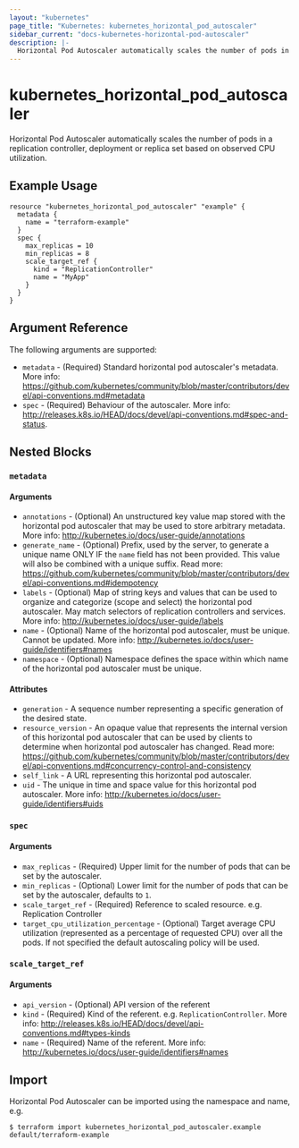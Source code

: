 ```yaml
---
layout: "kubernetes"
page_title: "Kubernetes: kubernetes_horizontal_pod_autoscaler"
sidebar_current: "docs-kubernetes-horizontal-pod-autoscaler"
description: |-
  Horizontal Pod Autoscaler automatically scales the number of pods in a replication controller, deployment or replica set based on observed CPU utilization.
---
```


# kubernetes_horizontal_pod_autoscaler

Horizontal Pod Autoscaler automatically scales the number of pods in a replication controller, deployment or replica set based on observed CPU utilization.


## Example Usage

```hcl
resource "kubernetes_horizontal_pod_autoscaler" "example" {
  metadata {
    name = "terraform-example"
  }
  spec {
    max_replicas = 10
    min_replicas = 8
    scale_target_ref {
      kind = "ReplicationController"
      name = "MyApp"
    }
  }
}
```

## Argument Reference

The following arguments are supported:

* `metadata` - (Required) Standard horizontal pod autoscaler's metadata. More info: https://github.com/kubernetes/community/blob/master/contributors/devel/api-conventions.md#metadata
* `spec` - (Required) Behaviour of the autoscaler. More info: http://releases.k8s.io/HEAD/docs/devel/api-conventions.md#spec-and-status.

## Nested Blocks

### `metadata`

#### Arguments

* `annotations` - (Optional) An unstructured key value map stored with the horizontal pod autoscaler that may be used to store arbitrary metadata. More info: http://kubernetes.io/docs/user-guide/annotations
* `generate_name` - (Optional) Prefix, used by the server, to generate a unique name ONLY IF the `name` field has not been provided. This value will also be combined with a unique suffix. Read more: https://github.com/kubernetes/community/blob/master/contributors/devel/api-conventions.md#idempotency
* `labels` - (Optional) Map of string keys and values that can be used to organize and categorize (scope and select) the horizontal pod autoscaler. May match selectors of replication controllers and services. More info: http://kubernetes.io/docs/user-guide/labels
* `name` - (Optional) Name of the horizontal pod autoscaler, must be unique. Cannot be updated. More info: http://kubernetes.io/docs/user-guide/identifiers#names
* `namespace` - (Optional) Namespace defines the space within which name of the horizontal pod autoscaler must be unique.

#### Attributes


* `generation` - A sequence number representing a specific generation of the desired state.
* `resource_version` - An opaque value that represents the internal version of this horizontal pod autoscaler that can be used by clients to determine when horizontal pod autoscaler has changed. Read more: https://github.com/kubernetes/community/blob/master/contributors/devel/api-conventions.md#concurrency-control-and-consistency
* `self_link` - A URL representing this horizontal pod autoscaler.
* `uid` - The unique in time and space value for this horizontal pod autoscaler. More info: http://kubernetes.io/docs/user-guide/identifiers#uids

### `spec`

#### Arguments

* `max_replicas` - (Required) Upper limit for the number of pods that can be set by the autoscaler.
* `min_replicas` - (Optional) Lower limit for the number of pods that can be set by the autoscaler, defaults to `1`.
* `scale_target_ref` - (Required) Reference to scaled resource. e.g. Replication Controller
* `target_cpu_utilization_percentage` - (Optional) Target average CPU utilization (represented as a percentage of requested CPU) over all the pods. If not specified the default autoscaling policy will be used.

### `scale_target_ref`

#### Arguments

* `api_version` - (Optional) API version of the referent
* `kind` - (Required) Kind of the referent. e.g. `ReplicationController`. More info: http://releases.k8s.io/HEAD/docs/devel/api-conventions.md#types-kinds
* `name` - (Required) Name of the referent. More info: http://kubernetes.io/docs/user-guide/identifiers#names

## Import

Horizontal Pod Autoscaler can be imported using the namespace and name, e.g.

```
$ terraform import kubernetes_horizontal_pod_autoscaler.example default/terraform-example
```
